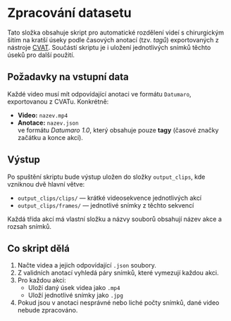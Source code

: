 # Zpracování datasetu

Tato složka obsahuje skript pro automatické rozdělení videí s chirurgickým šitím na kratší úseky podle časových anotací (tzv. _tagů_) exportovaných z nástroje [CVAT](https://cvat.org/). Součástí skriptu je i uložení jednotlivých snímků těchto úseků pro další použití.

## Požadavky na vstupní data

Každé video musí mít odpovídající anotaci ve formátu `Datumaro`, exportovanou z CVATu. Konkrétně:

- **Video:** `nazev.mp4`
- **Anotace:** `nazev.json`  
  ve formátu _Datumaro 1.0_, který obsahuje pouze **tagy** (časové značky začátku a konce akcí).
  
## Výstup

Po spuštění skriptu bude výstup uložen do složky `output_clips`, kde vzniknou dvě hlavní větve:

- `output_clips/clips/` — krátké videosekvence jednotlivých akcí
- `output_clips/frames/` — jednotlivé snímky z těchto sekvencí

Každá třída akcí má vlastní složku a názvy souborů obsahují název akce a rozsah snímků.

## Co skript dělá

1. Načte videa a jejich odpovídající `.json` soubory.
2. Z validních anotací vyhledá páry snímků, které vymezují každou akci.
3. Pro každou akci:
   - Uloží daný úsek videa jako `.mp4`
   - Uloží jednotlivé snímky jako `.jpg`
4. Pokud jsou v anotaci nesprávné nebo liché počty snímků, dané video nebude zpracováno.
